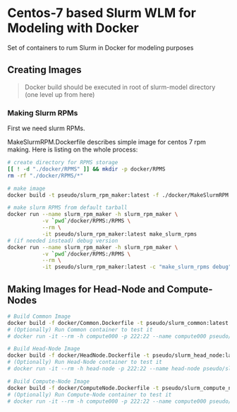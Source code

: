 # Centos-7 based Slurm WLM for Modeling with Docker

Set of containers to rum Slurm in Docker for modeling purposes

## Creating Images

> Docker build should be executed in root of slurm-model directory
> (one level up from here)


### Making Slurm RPMs

First we need slurm RPMs.

MakeSlurmRPM.Dockerfile describes simple image for centos 7 rpm making.
Here is listing on the whole process:

```bash
# create directory for RPMS storage
[[ ! -d "./docker/RPMS" ]] && mkdir -p docker/RPMS
rm -rf "./docker/RPMS/*"

# make image
docker build -t pseudo/slurm_rpm_maker:latest -f ./docker/MakeSlurmRPM.Dockerfile .

# make slurm RPMS from default tarball
docker run --name slurm_rpm_maker -h slurm_rpm_maker \
           -v `pwd`/docker/RPMS:/RPMS \
           --rm \
           -it pseudo/slurm_rpm_maker:latest make_slurm_rpms
# (if needed instead) debug version
docker run --name slurm_rpm_maker -h slurm_rpm_maker \
           -v `pwd`/docker/RPMS:/RPMS \
           --rm \
           -it pseudo/slurm_rpm_maker:latest -c "make_slurm_rpms debug"
```

## Making Images for Head-Node and Compute-Nodes

```bash
# Build Common Image
docker build -f docker/Common.Dockerfile -t pseudo/slurm_common:latest .
# (Optionally) Run Common container to test it
# docker run -it --rm -h compute000 -p 222:22 --name compute000 pseudo/slurm_common:latest

# Build Head-Node Image
docker build -f docker/HeadNode.Dockerfile -t pseudo/slurm_head_node:latest .
# (Optionally) Run Head-Node container to test it
# docker run -it --rm -h head-node -p 222:22 --name head-node pseudo/slurm_head_node:latest

# Build Compute-Node Image
docker build -f docker/ComputeNode.Dockerfile -t pseudo/slurm_compute_node:latest .
# (Optionally) Run Compute-Node container to test it
# docker run -it --rm -h compute000 -p 222:22 --name compute000 pseudo/slurm_compute_node:latest
```
